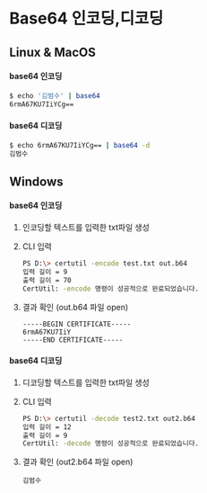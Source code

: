# Base64 인코딩,디코딩



## Linux & MacOS

#### base64 인코딩

```sh
$ echo '김범수' | base64
6rmA67KU7IiYCg==
```

#### base64 디코딩

```sh
$ echo 6rmA67KU7IiYCg== | base64 -d
김범수
```





## Windows

#### base64 인코딩

1. 인코딩할 텍스트를 입력한 txt파일 생성

2. CLI 입력

   ```sh
   PS D:\> certutil -encode test.txt out.b64
   입력 길이 = 9
   출력 길이 = 70
   CertUtil: -encode 명령이 성공적으로 완료되었습니다.
   ```

3. 결과 확인 (out.b64 파일 open)

   ```
   -----BEGIN CERTIFICATE-----
   6rmA67KU7IiY
   -----END CERTIFICATE-----
   ```

#### base64 디코딩

1. 디코딩할 텍스트를 입력한 txt파일 생성

2. CLI 입력

   ```sh
   PS D:\> certutil -decode test2.txt out2.b64
   입력 길이 = 12
   출력 길이 = 9
   CertUtil: -decode 명령이 성공적으로 완료되었습니다.
   ```

3. 결과 확인 (out2.b64 파일 open)

   ```
   김범수
   ```

   

